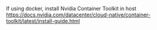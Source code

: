 If using docker, install Nvidia Container Toolkit in host
https://docs.nvidia.com/datacenter/cloud-native/container-toolkit/latest/install-guide.html